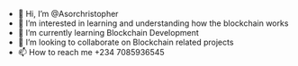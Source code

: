 - 👋 Hi, I’m @Asorchristopher
- 👀 I’m interested in learning and understanding how the blockchain works
- 🌱 I’m currently learning Blockchain Development
- 💞️ I’m looking to collaborate on Blockchain related projects
- 📫 How to reach me +234 7085936545
<!---
Asorchristopher/Asorchristopher is a ✨ special ✨ repository because its `README.md` (this file) appears on your GitHub profile.
You can click the Preview link to take a look at your changes.
--->
